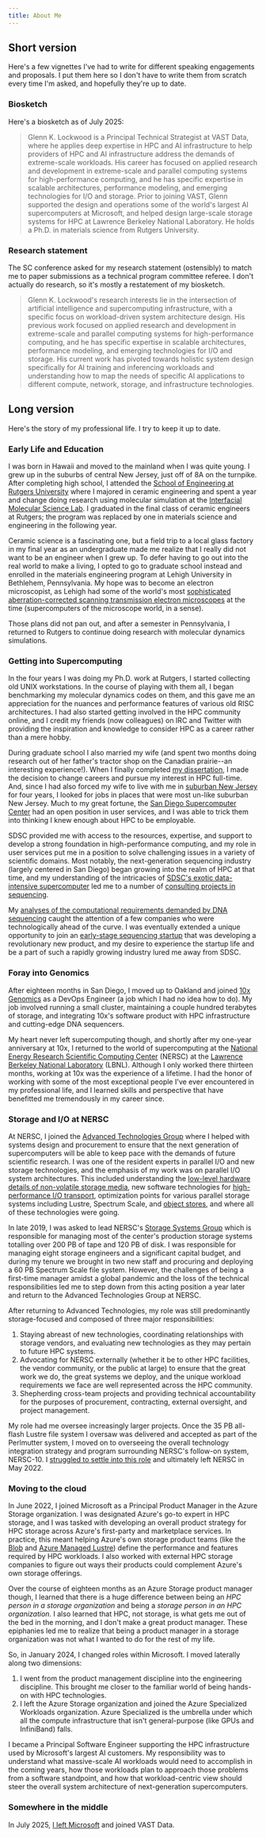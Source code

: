```yaml
---
title: About Me
---
```


## Short version

Here's a few vignettes I've had to write for different speaking engagements and
proposals.  I put them here so I don't have to write them from scratch every
time I'm asked, and hopefully they're up to date.

### Biosketch

Here's a biosketch as of July 2025:

> Glenn K. Lockwood is a Principal Technical Strategist at VAST Data, where he
> applies deep expertise in HPC and AI infrastructure to help providers of HPC
> and AI infrastructure address the demands of extreme-scale workloads. His
> career has focused on applied research and development in extreme-scale and
> parallel computing systems for high-performance computing, and he has
> specific expertise in scalable architectures, performance modeling, and
> emerging technologies for I/O and storage. Prior to joining VAST, Glenn
> supported the design and operations some of the world's largest AI
> supercomputers at Microsoft, and helped design large-scale storage systems
> for HPC at Lawrence Berkeley National Laboratory. He holds a Ph.D. in
> materials science from Rutgers University.

### Research statement

The SC conference asked for my research statement (ostensibly) to match me to
paper submissions as a technical program committee referee. I don't actually do
research, so it's mostly a restatement of my biosketch.

> Glenn K. Lockwood's research interests lie in the intersection of artificial
> intelligence and supercomputing infrastructure, with a specific focus on
> workload-driven system architecture design. His previous work focused on
> applied research and development in extreme-scale and parallel computing
> systems for high-performance computing, and he has specific expertise in
> scalable architectures, performance modeling, and emerging technologies for
> I/O and storage. His current work has pivoted towards holistic system design
> specifically for AI training and inferencing workloads and understanding how
> to map the needs of specific AI applications to different compute, network,
> storage, and infrastructure technologies.

## Long version

Here's the story of my professional life. I try to keep it up to date.

### Early Life and Education

I was born in Hawaii and moved to the mainland when I was quite young.  I grew
up in the suburbs of central New Jersey, just off of 8A on the turnpike.  After
completing high school, I attended the [School of Engineering at Rutgers
University][ru engineering] where I majored in ceramic engineering and spent a
year and change doing research using molecular simulation at the [Interfacial
Molecular Science Lab][imsl].  I graduated in the final class of ceramic
engineers at Rutgers; the program was replaced by one in materials science and
engineering in the following year.

Ceramic science is a fascinating one, but a field trip to a local glass factory
in my final year as an undergraduate made me realize that I really did not want
to be an engineer when I grew up.  To defer having to go out into the real world
to make a living, I opted to go to graduate school instead and enrolled in the
materials engineering program at Lehigh University in Bethlehem, Pennsylvania.
My hope was to become an electron microscopist, as Lehigh had some of the 
world's most [sophisticated aberration-corrected scanning transmission electron
microscopes][camn] at the time (supercomputers of the microscope world, in a
sense).

Those plans did not pan out, and after a semester in Pennsylvania, I returned to
Rutgers to continue doing research with molecular dynamics simulations.

### Getting into Supercomputing

In the four years I was doing my Ph.D. work at Rutgers, I started collecting old
UNIX workstations.  In the course of playing with them all, I began benchmarking
my molecular dynamics codes on them, and this gave me an appreciation for the
nuances and performance features of various old RISC architectures.  I had also
started getting involved in the HPC community online, and I credit my friends
(now colleagues) on IRC and Twitter with providing the inspiration and knowledge
to consider HPC as a career rather than a mere hobby.

During graduate school I also married my wife (and spent two months doing
research out of her father's tractor shop on the Canadian prairie--an
interesting experience!).  When I finally completed [my
dissertation][my dissertation], I made the decision to change careers and
pursue my interest in HPC full-time.  And, since I had also forced my wife to
live with me in [suburban New Jersey][highland park] for four years, I looked
for jobs in places that were most un-like suburban New Jersey.  Much to my
great fortune, the [San Diego Supercomputer Center][sdsc] had an open position
in user services, and I was able to trick them into thinking I knew enough
about HPC to be employable.

SDSC provided me with access to the resources, expertise, and support to develop
a strong foundation in high-performance computing, and my role in user services
put me in a position to solve challenging issues in a variety of scientific
domains.  Most notably, the next-generation sequencing industry (largely
centered in San Diego) began growing into the realm of HPC at that time, and my
understanding of the intricacies of [SDSC's exotic data-intensive
supercomputer][gordon] led me to a number of [consulting projects in
sequencing][janssen slides].

My [analyses of the computational requirements demanded by DNA
sequencing][sequencing cost blog] caught the attention of a few companies who
were technologically ahead of the curve.  I was eventually extended a unique
opportunity to join an [early-stage sequencing startup][10xtech] that was
developing a revolutionary new product, and my desire to experience the startup
life and be a part of such a rapidly growing industry lured me away from SDSC.

### Foray into Genomics

After eighteen months in San Diego, I moved up to Oakland and joined [10x 
Genomics][10x genomics] as a DevOps Engineer (a job which I had no idea how to
do).  My job involved running a small cluster, maintaining a couple hundred
terabytes of storage, and integrating 10x's software product with HPC
infrastructure and cutting-edge DNA sequencers.

My heart never left supercomputing though, and shortly after my one-year anniversary at 10x, I
returned to the world of supercomputing at the [National Energy Research
Scientific Computing Center][nersc] (NERSC) at the [Lawrence Berkeley National
Laboratory][lbl.gov] (LBNL).
Although I only worked there thirteen months, working at 10x was the experience
of a lifetime. 
I had the honor of working with some of the most exceptional people I've ever encountered in my
professional life, and I learned skills and perspective that have benefitted me
tremendously in my career since.

### Storage and I/O at NERSC

At NERSC, I joined the [Advanced Technologies Group][nersc atg] where I helped 
with systems design and procurement to ensure that the next generation of
supercomputers will be able to keep pace with the demands of future scientific
research.  I was one of the resident experts in parallel I/O and new storage
technologies, and the emphasis of my work was on parallel I/O system
architectures.  This included understanding the [low-level hardware details of
non-volatile storage media][nvme page], new software technologies for
[high-performance I/O transport][io forwarding page], optimization points
for various parallel storage systems including Lustre, Spectrum Scale, and
[object stores][object stores page], and where all of these technologies were
going.

In late 2019, I was asked to lead NERSC's [Storage Systems Group][nersc ssg]
which is responsible for managing most of the center's production storage
systems totalling over 200 PB of tape and 120 PB of disk.
I was responsible for managing eight storage engineers and a significant capital
budget, and during my tenure we brought in two new staff and procuring and
deploying a 60 PB Spectrum Scale file system.
However, the challenges of being a first-time manager amidst a global pandemic
and the loss of the technical responsibilities led me to step down from this
acting position a year later and return to the Advanced Technologies Group at
NERSC.

After returning to Advanced Technologies, my role was still predominantly
storage-focused and composed of three major responsibilities:

1. Staying abreast of new technologies, coordinating relationships with storage
   vendors, and evaluating new technologies as they may pertain to future HPC
   systems.
2. Advocating for NERSC externally (whether it be to other HPC facilities, the
   vendor community, or the public at large) to ensure that the great work we
   do, the great systems we deploy, and the unique workload requirements we face
   are well represented across the HPC community.
3. Shepherding cross-team projects and providing technical accountability for
   the purposes of procurement, contracting, external oversight, and project
   management.

My role had me oversee increasingly larger projects.  Once the 35 PB all-flash
Lustre file system I oversaw was delivered and accepted as part of the
Perlmutter system, I moved on to overseeing the overall technology integration
strategy and program surrounding NERSC's follow-on system, NERSC-10.  I
[struggled to settle into this role][life and leaving nersc] and ultimately
left NERSC in May 2022.

### Moving to the cloud

In June 2022, I joined Microsoft as a Principal Product Manager in the Azure
Storage organization.  I was designated Azure's go-to expert in HPC storage, and
I was tasked with developing an overall product strategy for HPC storage across
Azure's first-party and marketplace services. In practice, this meant helping
Azure's own storage product teams (like the [Blob][] and [Azure Managed Lustre][])
define the performance and features required by HPC workloads. I also worked
with external HPC storage companies to figure out ways their products could
complement Azure's own storage offerings.

Over the course of eighteen months as an Azure Storage product manager though, I
learned that there is a huge difference between being an _HPC person in a
storage organization_ and being a _storage person in an HPC organization_. I
also learned that HPC, not storage, is what gets me out of the bed in the
morning, and I don't make a great product manager.  These epiphanies led me to
realize that being a product manager in a storage organization was not what I
wanted to do for the rest of my life.

So, in January 2024, I changed roles within Microsoft. I moved laterally along
two dimensions:

1. I went from the product management discipline into the engineering
   discipline. This brought me closer to the familiar world of being hands-on
   with HPC technologies.
2. I left the Azure Storage organization and joined the Azure Specialized
   Workloads organization. Azure Specialized is the umbrella under which all
   the compute infrastructure that isn't general-purpose (like GPUs and
   InfiniBand) falls.

I became a Principal Software Engineer supporting the HPC infrastructure used by
Microsoft's largest AI customers. My responsibility was to understand what
massive-scale AI workloads would need to accomplish in the coming years, how
those workloads plan to approach those problems from a software standpoint, and
how that workload-centric view should steer the overall system architecture of
next-generation supercomputers.

### Somewhere in the middle

In July 2025, [I left Microsoft][left msft] and joined VAST Data.

[ru engineering]: http://soe.rutgers.edu
[imsl]: http://glass.rutgers.edu/
[lehigh]: http://www.lehigh.edu/matsci/
[camn]: http://www.lehigh.edu/%7Einano/emf_facility.html
[my dissertation]: http://dx.doi.org/doi:10.7282/T3B856T3
[highland park]: http://www.hpboro.com/
[sdsc]: http://www.sdsc.edu/
[gordon]: http://www.sdsc.edu/services/hpc/hpc_systems.html#gordon
[janssen slides]: http://www.slideshare.net/glennklockwood/janssen-presentation
[sequencing cost blog]: http://blog.glennklockwood.com/2014/01/the-1000-genome-computational.html
[10xtech]: https://web.archive.org/web/20140321154310/http://www.10xtechnologies.com/
[ilmn stocks]: https://www.google.com/finance?q=NASDAQ:ILMN
[nersc]: http://www.nersc.gov/
[lbl.gov]: http://www.lbl.gov/
[nersc atg]: http://www.nersc.gov/about/groups/advanced-technologies-group/
[10x genomics]: http://www.10xgenomics.com/
[nvme page]: ../data-intensive/storage/nvram.html
[io forwarding page]: ../data-intensive/storage/io-forwarding.html
[object stores page]: ../data-intensive/storage/object-storage.html
[nersc ssg]: https://www.nersc.gov/about/nersc-staff/storage-systems-group/
[life and leaving nersc]: https://blog.glennklockwood.com/2022/05/life-and-leaving-nersc.html
[Blob]: https://learn.microsoft.com/en-us/azure/storage/blobs/storage-blobs-overview
[Azure Managed Lustre]: https://learn.microsoft.com/en-us/azure/azure-managed-lustre/amlfs-overview
[left msft]: https://blog.glennklockwood.com/2025/07/lessons-learned-from-three-years-in.html
